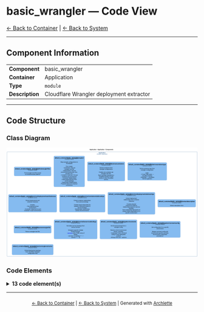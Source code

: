 # basic_wrangler — Code View

[← Back to Container](./default-container.md) | [← Back to System](./README.md)

---

## Component Information

<table>
<tbody>
<tr>
<td><strong>Component</strong></td>
<td>basic_wrangler</td>
</tr>
<tr>
<td><strong>Container</strong></td>
<td>Application</td>
</tr>
<tr>
<td><strong>Type</strong></td>
<td><code>module</code></td>
</tr>
<tr>
<td><strong>Description</strong></td>
<td>Cloudflare Wrangler deployment extractor</td>
</tr>
</tbody>
</table>

---

## Code Structure

### Class Diagram

![Class Diagram](./diagrams/structurizr-Classes_default_container__basic_wrangler.png)

### Code Elements

<details>
<summary><strong>13 code element(s)</strong></summary>



#### Functions

##### `basicWranglerExtractor()`

Extract deployment topology from Cloudflare Wrangler configuration files

<table>
<tbody>
<tr>
<td><strong>Type</strong></td>
<td><code>function</code></td>
</tr>
<tr>
<td><strong>Visibility</strong></td>
<td><code>public</code></td>
</tr>
<tr>
<td><strong>Async</strong></td>
<td>Yes</td>
</tr>
<tr>
<td><strong>Returns</strong></td>
<td><code>Promise<z.infer<any>></code> — Promise resolving to ArchletteIR with containers, deployments, and relationships</td>
</tr>
<tr>
<td><strong>Location</strong></td>
<td><code>C:/Users/chris/git/archlette/src/extractors/builtin/basic-wrangler.ts:68</code></td>
</tr>
</tbody>
</table>

**Parameters:**

- `node`: <code>any</code> — - Configuration node with include/exclude patterns- `ctx`: <code>import("C:/Users/chris/git/archlette/src/core/types").PipelineContext</code> — - Optional pipeline context with logger
**Examples:**
```typescript

```

---
##### `findWranglerFiles()`

Find wrangler.toml files based on include/exclude patterns

<table>
<tbody>
<tr>
<td><strong>Type</strong></td>
<td><code>function</code></td>
</tr>
<tr>
<td><strong>Visibility</strong></td>
<td><code>public</code></td>
</tr>
<tr>
<td><strong>Async</strong></td>
<td>Yes</td>
</tr>
<tr>
<td><strong>Returns</strong></td>
<td><code>Promise<string[]></code> — Array of absolute file paths to wrangler.toml files</td>
</tr>
<tr>
<td><strong>Location</strong></td>
<td><code>C:/Users/chris/git/archlette/src/extractors/builtin/basic-wrangler/file-finder.ts:15</code></td>
</tr>
</tbody>
</table>

**Parameters:**

- `inputs`: <code>import("C:/Users/chris/git/archlette/src/extractors/builtin/basic-wrangler/types").ExtractorInputs</code> — - Optional include/exclude patterns

---
##### `mapToIR()`

Map wrangler configurations to ArchletteIR

This creates:
- Containers: One per wrangler.toml file
- Deployments: One per environment (production, dev, preview, etc.)
- Container Instances: One per container per environment
- Container Relationships: Logical dependencies from service bindings
- Deployment Relationships: Physical instance-to-instance connections

<table>
<tbody>
<tr>
<td><strong>Type</strong></td>
<td><code>function</code></td>
</tr>
<tr>
<td><strong>Visibility</strong></td>
<td><code>public</code></td>
</tr>
<tr>
<td><strong>Returns</strong></td>
<td><code>z.infer<any></code> — Complete ArchletteIR</td>
</tr>
<tr>
<td><strong>Location</strong></td>
<td><code>C:/Users/chris/git/archlette/src/extractors/builtin/basic-wrangler/to-ir-mapper.ts:30</code></td>
</tr>
</tbody>
</table>

**Parameters:**

- `configs`: <code>import("C:/Users/chris/git/archlette/src/extractors/builtin/basic-wrangler/types").WranglerConfig[]</code> — - Parsed wrangler.toml configurations- `systemInfo`: <code>z.infer<any></code> — - Optional system-level metadata

---
##### `extractContainers()`

Extract containers from wrangler configurations

Creates one container per wrangler.toml file.
Each container represents a Cloudflare Worker (if main exists) or other Cloudflare service.

<table>
<tbody>
<tr>
<td><strong>Type</strong></td>
<td><code>function</code></td>
</tr>
<tr>
<td><strong>Visibility</strong></td>
<td><code>private</code></td>
</tr>
<tr>
<td><strong>Returns</strong></td>
<td><code>{ id: string; name: string; type: string; layer: string; description: string; tags: string[]; props: { technology: string; filePath: string; }; }[]</code> — Array of Container objects</td>
</tr>
<tr>
<td><strong>Location</strong></td>
<td><code>C:/Users/chris/git/archlette/src/extractors/builtin/basic-wrangler/to-ir-mapper.ts:77</code></td>
</tr>
</tbody>
</table>

**Parameters:**

- `configs`: <code>import("C:/Users/chris/git/archlette/src/extractors/builtin/basic-wrangler/types").WranglerConfig[]</code> — - Parsed wrangler configurations

---
##### `deriveContainerType()`

Derive container type from wrangler configuration

Logic:
- If 'main' field exists → Cloudflare Worker
- Otherwise → Cloudflare Service (generic)

<table>
<tbody>
<tr>
<td><strong>Type</strong></td>
<td><code>function</code></td>
</tr>
<tr>
<td><strong>Visibility</strong></td>
<td><code>private</code></td>
</tr>
<tr>
<td><strong>Returns</strong></td>
<td><code>string</code> — Container type string</td>
</tr>
<tr>
<td><strong>Location</strong></td>
<td><code>C:/Users/chris/git/archlette/src/extractors/builtin/basic-wrangler/to-ir-mapper.ts:110</code></td>
</tr>
</tbody>
</table>

**Parameters:**

- `config`: <code>import("C:/Users/chris/git/archlette/src/extractors/builtin/basic-wrangler/types").WranglerConfig</code> — - Wrangler configuration

---
##### `extractDeploymentsAndInstances()`

Extract deployments and container instances

Creates:
- One deployment per environment
- Container instances for each container in each environment

<table>
<tbody>
<tr>
<td><strong>Type</strong></td>
<td><code>function</code></td>
</tr>
<tr>
<td><strong>Visibility</strong></td>
<td><code>private</code></td>
</tr>
<tr>
<td><strong>Returns</strong></td>
<td><code>{ deployments: { name: string; environment: string; platform: string; instances: z.infer<any>[]; }[]; instances: z.infer<any>[]; }</code> — Deployments and container instances</td>
</tr>
<tr>
<td><strong>Location</strong></td>
<td><code>C:/Users/chris/git/archlette/src/extractors/builtin/basic-wrangler/to-ir-mapper.ts:131</code></td>
</tr>
</tbody>
</table>

**Parameters:**

- `configs`: <code>import("C:/Users/chris/git/archlette/src/extractors/builtin/basic-wrangler/types").WranglerConfig[]</code> — - Parsed wrangler configurations- `environments`: <code>string[]</code> — - Unique environment names

---
##### `extractContainerRelationships()`

Extract container relationships from service bindings

Creates logical dependencies between containers based on service bindings.
Deduplicates relationships across all environments.

<table>
<tbody>
<tr>
<td><strong>Type</strong></td>
<td><code>function</code></td>
</tr>
<tr>
<td><strong>Visibility</strong></td>
<td><code>private</code></td>
</tr>
<tr>
<td><strong>Returns</strong></td>
<td><code>z.infer<any>[]</code> — Array of container relationships</td>
</tr>
<tr>
<td><strong>Location</strong></td>
<td><code>C:/Users/chris/git/archlette/src/extractors/builtin/basic-wrangler/to-ir-mapper.ts:275</code></td>
</tr>
</tbody>
</table>

**Parameters:**

- `configs`: <code>import("C:/Users/chris/git/archlette/src/extractors/builtin/basic-wrangler/types").WranglerConfig[]</code> — - Parsed wrangler configurations

---
##### `extractDeploymentRelationships()`

Extract deployment relationships from container instances

Creates physical instance-to-instance relationships based on service bindings.
Each relationship represents an actual runtime dependency in a specific environment.

<table>
<tbody>
<tr>
<td><strong>Type</strong></td>
<td><code>function</code></td>
</tr>
<tr>
<td><strong>Visibility</strong></td>
<td><code>private</code></td>
</tr>
<tr>
<td><strong>Returns</strong></td>
<td><code>z.infer<any>[]</code> — Array of deployment relationships</td>
</tr>
<tr>
<td><strong>Location</strong></td>
<td><code>C:/Users/chris/git/archlette/src/extractors/builtin/basic-wrangler/to-ir-mapper.ts:321</code></td>
</tr>
</tbody>
</table>

**Parameters:**

- `instances`: <code>z.infer<any>[]</code> — - Container instances

---
##### `extractDescription()`

Extract description from

<table>
<tbody>
<tr>
<td><strong>Type</strong></td>
<td><code>function</code></td>
</tr>
<tr>
<td><strong>Visibility</strong></td>
<td><code>private</code></td>
</tr>
<tr>
<td><strong>Returns</strong></td>
<td><code>string</code> — Description string if found, undefined otherwise</td>
</tr>
<tr>
<td><strong>Location</strong></td>
<td><code>C:/Users/chris/git/archlette/src/extractors/builtin/basic-wrangler/wrangler-parser.ts:27</code></td>
</tr>
</tbody>
</table>

**Parameters:**

- `content`: <code>string</code> — - Raw TOML file content

---
##### `parseWranglerFile()`

Parse a wrangler.toml file

<table>
<tbody>
<tr>
<td><strong>Type</strong></td>
<td><code>function</code></td>
</tr>
<tr>
<td><strong>Visibility</strong></td>
<td><code>public</code></td>
</tr>
<tr>
<td><strong>Async</strong></td>
<td>Yes</td>
</tr>
<tr>
<td><strong>Returns</strong></td>
<td><code>Promise<import("C:/Users/chris/git/archlette/src/extractors/builtin/basic-wrangler/types").WranglerConfig></code> — Parsed wrangler configuration</td>
</tr>
<tr>
<td><strong>Location</strong></td>
<td><code>C:/Users/chris/git/archlette/src/extractors/builtin/basic-wrangler/wrangler-parser.ts:44</code></td>
</tr>
</tbody>
</table>

**Parameters:**

- `filePath`: <code>string</code> — - Absolute path to wrangler.toml file

---
##### `normalizeServiceBindings()`

Normalize service bindings from various formats

Wrangler supports multiple binding formats:
- [[services]] array (TOML array of tables)
- services = [{ binding = "...", service = "..." }]

<table>
<tbody>
<tr>
<td><strong>Type</strong></td>
<td><code>function</code></td>
</tr>
<tr>
<td><strong>Visibility</strong></td>
<td><code>public</code></td>
</tr>
<tr>
<td><strong>Returns</strong></td>
<td><code>import("C:/Users/chris/git/archlette/src/extractors/builtin/basic-wrangler/types").ServiceBinding[]</code></td>
</tr>
<tr>
<td><strong>Location</strong></td>
<td><code>C:/Users/chris/git/archlette/src/extractors/builtin/basic-wrangler/wrangler-parser.ts:102</code></td>
</tr>
</tbody>
</table>

**Parameters:**

- `services`: <code>unknown</code>

---
##### `getEnvironments()`

Get all environments from a wrangler config

Returns a list of environment names, including:
- "production" (from root-level config if it has deployable content)
- All keys from env.* sections

<table>
<tbody>
<tr>
<td><strong>Type</strong></td>
<td><code>function</code></td>
</tr>
<tr>
<td><strong>Visibility</strong></td>
<td><code>public</code></td>
</tr>
<tr>
<td><strong>Returns</strong></td>
<td><code>string[]</code></td>
</tr>
<tr>
<td><strong>Location</strong></td>
<td><code>C:/Users/chris/git/archlette/src/extractors/builtin/basic-wrangler/wrangler-parser.ts:123</code></td>
</tr>
</tbody>
</table>

**Parameters:**

- `config`: <code>import("C:/Users/chris/git/archlette/src/extractors/builtin/basic-wrangler/types").WranglerConfig</code>

---
##### `getEnvironmentConfig()`

Get configuration for a specific environment

Merges root-level config with environment-specific overrides.
Environment config takes precedence.

<table>
<tbody>
<tr>
<td><strong>Type</strong></td>
<td><code>function</code></td>
</tr>
<tr>
<td><strong>Visibility</strong></td>
<td><code>public</code></td>
</tr>
<tr>
<td><strong>Returns</strong></td>
<td><code>{ name: string; vars?: Record<string, string>; services?: import("C:/Users/chris/git/archlette/src/extractors/builtin/basic-wrangler/types").ServiceBinding[]; kv_namespaces?: import("C:/Users/chris/git/archlette/src/extractors/builtin/basic-wrangler/types").KVBinding[]; r2_buckets?: import("C:/Users/chris/git/archlette/src/extractors/builtin/basic-wrangler/types").R2Binding[]; d1_databases?: import("C:/Users/chris/git/archlette/src/extractors/builtin/basic-wrangler/types").D1Binding[]; durable_objects?: { bindings: import("C:/Users/chris/git/archlette/src/extractors/builtin/basic-wrangler/types").DurableObjectBinding[]; }; queues?: { producers?: import("C:/Users/chris/git/archlette/src/extractors/builtin/basic-wrangler/types").QueueBinding[]; consumers?: import("C:/Users/chris/git/archlette/src/extractors/builtin/basic-wrangler/types").QueueBinding[]; }; routes?: string[]; triggers?: { crons?: string[]; }; observability?: Record<string, unknown>; }</code> — Merged environment configuration</td>
</tr>
<tr>
<td><strong>Location</strong></td>
<td><code>C:/Users/chris/git/archlette/src/extractors/builtin/basic-wrangler/wrangler-parser.ts:164</code></td>
</tr>
</tbody>
</table>

**Parameters:**

- `config`: <code>import("C:/Users/chris/git/archlette/src/extractors/builtin/basic-wrangler/types").WranglerConfig</code> — - Parsed wrangler config- `envName`: <code>string</code> — - Environment name (e.g., "production", "development")

---

</details>

---

<div align="center">
<sub><a href="./default-container.md">← Back to Container</a> | <a href="./README.md">← Back to System</a> | Generated with <a href="https://github.com/architectlabs/archlette">Archlette</a></sub>
</div>

